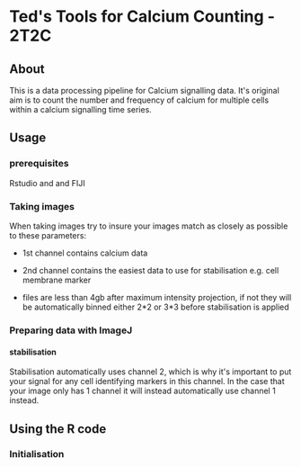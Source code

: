 # Ted's Tools for Calcium Counting - 2T2C

## About

This is a data processing pipeline for Calcium signalling data. It's original aim is to count the number and frequency of calcium for multiple cells within a calcium signalling time series.

## Usage

### prerequisites

Rstudio and and FIJI

### Taking images

When taking images try to insure your images match as closely as possible to these parameters:

-   1st channel contains calcium data

-   2nd channel contains the easiest data to use for stabilisation e.g. cell membrane marker

-   files are less than 4gb after maximum intensity projection, if not they will be automatically binned either 2\*2 or 3\*3 before stabilisation is applied

### Preparing data with ImageJ

#### stabilisation

Stabilisation automatically uses channel 2, which is why it's important to put your signal for any cell identifying markers in this channel. In the case that your image only has 1 channel it will instead automatically use channel 1 instead.

## Using the R code

### Initialisation
